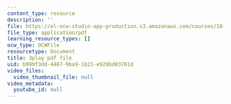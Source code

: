 ```yaml
---
content_type: resource
description: ''
file: https://ol-ocw-studio-app-production.s3.amazonaws.com/courses/18-03sc-differential-equations-fall-2011/b999f3dd44679ba91b21e929bd83701d_XDhJ8lVGbl8.pdf
file_type: application/pdf
learning_resource_types: []
ocw_type: OCWFile
resourcetype: Document
title: 3play pdf file
uid: b999f3dd-4467-9ba9-1b21-e929bd83701d
video_files:
  video_thumbnail_file: null
video_metadata:
  youtube_id: null
---
```

